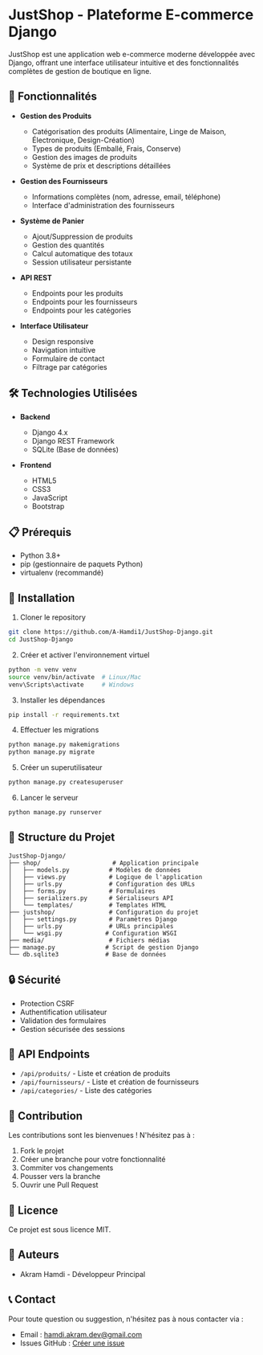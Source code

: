 # JustShop - Plateforme E-commerce Django

JustShop est une application web e-commerce moderne développée avec Django, offrant une interface utilisateur intuitive et des fonctionnalités complètes de gestion de boutique en ligne.

## 🌟 Fonctionnalités

- **Gestion des Produits**
  - Catégorisation des produits (Alimentaire, Linge de Maison, Électronique, Design-Création)
  - Types de produits (Emballé, Frais, Conserve)
  - Gestion des images de produits
  - Système de prix et descriptions détaillées

- **Gestion des Fournisseurs**
  - Informations complètes (nom, adresse, email, téléphone)
  - Interface d'administration des fournisseurs

- **Système de Panier**
  - Ajout/Suppression de produits
  - Gestion des quantités
  - Calcul automatique des totaux
  - Session utilisateur persistante

- **API REST**
  - Endpoints pour les produits
  - Endpoints pour les fournisseurs
  - Endpoints pour les catégories

- **Interface Utilisateur**
  - Design responsive
  - Navigation intuitive
  - Formulaire de contact
  - Filtrage par catégories

## 🛠️ Technologies Utilisées

- **Backend**
  - Django 4.x
  - Django REST Framework
  - SQLite (Base de données)

- **Frontend**
  - HTML5
  - CSS3
  - JavaScript
  - Bootstrap

## 📋 Prérequis

- Python 3.8+
- pip (gestionnaire de paquets Python)
- virtualenv (recommandé)

## 🚀 Installation

1. Cloner le repository
```bash
git clone https://github.com/A-Hamdi1/JustShop-Django.git
cd JustShop-Django
```

2. Créer et activer l'environnement virtuel
```bash
python -m venv venv
source venv/bin/activate  # Linux/Mac
venv\Scripts\activate     # Windows
```

3. Installer les dépendances
```bash
pip install -r requirements.txt
```

4. Effectuer les migrations
```bash
python manage.py makemigrations
python manage.py migrate
```

5. Créer un superutilisateur
```bash
python manage.py createsuperuser
```

6. Lancer le serveur
```bash
python manage.py runserver
```

## 📁 Structure du Projet

```
JustShop-Django/
├── shop/                    # Application principale
│   ├── models.py           # Modèles de données
│   ├── views.py            # Logique de l'application
│   ├── urls.py             # Configuration des URLs
│   ├── forms.py            # Formulaires
│   ├── serializers.py      # Sérialiseurs API
│   └── templates/          # Templates HTML
├── justshop/               # Configuration du projet
│   ├── settings.py         # Paramètres Django
│   ├── urls.py             # URLs principales
│   └── wsgi.py            # Configuration WSGI
├── media/                  # Fichiers médias
├── manage.py              # Script de gestion Django
└── db.sqlite3             # Base de données
```

## 🔒 Sécurité

- Protection CSRF
- Authentification utilisateur
- Validation des formulaires
- Gestion sécurisée des sessions

## 📝 API Endpoints

- `/api/produits/` - Liste et création de produits
- `/api/fournisseurs/` - Liste et création de fournisseurs
- `/api/categories/` - Liste des catégories

## 🤝 Contribution

Les contributions sont les bienvenues ! N'hésitez pas à :

1. Fork le projet
2. Créer une branche pour votre fonctionnalité
3. Commiter vos changements
4. Pousser vers la branche
5. Ouvrir une Pull Request

## 📄 Licence

Ce projet est sous licence MIT.

## 👥 Auteurs

- Akram Hamdi - Développeur Principal

## 📞 Contact

Pour toute question ou suggestion, n'hésitez pas à nous contacter via :
- Email : hamdi.akram.dev@gmail.com
- Issues GitHub : [Créer une issue](https://github.com/A-Hamdi1/JustShop-Django/issues) 
